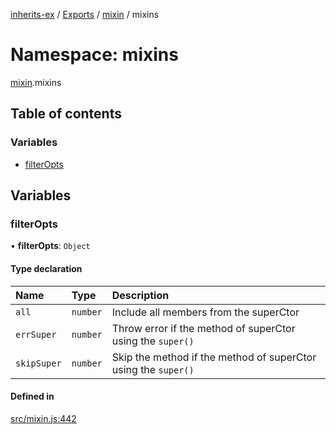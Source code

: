 [inherits-ex](../README.md) / [Exports](../modules.md) / [mixin](mixin.md) / mixins

# Namespace: mixins

[mixin](mixin.md).mixins

## Table of contents

### Variables

- [filterOpts](mixin.mixins.md#filteropts)

## Variables

### filterOpts

• **filterOpts**: `Object`

#### Type declaration

| Name | Type | Description |
| :------ | :------ | :------ |
| `all` | `number` | Include all members from the superCtor |
| `errSuper` | `number` | Throw error if the method of superCtor using the `super()` |
| `skipSuper` | `number` | Skip the method if the method of superCtor using the `super()` |

#### Defined in

[src/mixin.js:442](https://github.com/snowyu/inherits-ex.js/blob/716ae31/src/mixin.js#L442)

